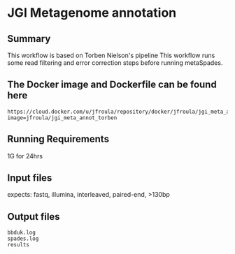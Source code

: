 # JGI Metagenome annotation 

## Summary
This workflow is based on Torben Nielson's pipeline
This workflow runs some read filtering and error correction steps before running metaSpades.

## The Docker image and Dockerfile can be found here
```
https://cloud.docker.com/u/jfroula/repository/docker/jfroula/jgi_meta_annot_torben
image=jfroula/jgi_meta_annot_torben
```

## Running Requirements
1G for 24hrs

## Input files
expects: fastq, illumina, interleaved, paired-end, >130bp 

## Output files
```
bbduk.log
spades.log
results
```
